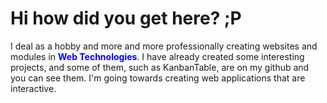 <h1> Hi how did you get here? ;P</h1>
<p>I deal as a hobby and more and more professionally creating websites and modules in <b style="color:blue;">Web Technologies</b>. I have already created some interesting projects, and some of them, such as KanbanTable, are on my github and you can see them. I'm going towards creating web applications that are interactive.</p>

<!--
**Matty8313/Matty8313** is a ✨ _special_ ✨ repository because its `README.md` (this file) appears on your GitHub profile.

Here are some ideas to get you started:

- 🔭 I’m currently working on ...
- 🌱 I’m currently learning ...
- 👯 I’m looking to collaborate on ...
- 🤔 I’m looking for help with ...
- 💬 Ask me about ...
- 📫 How to reach me: ...
- 😄 Pronouns: ...
- ⚡ Fun fact: ...
<h1> TEST </h1>
-->
